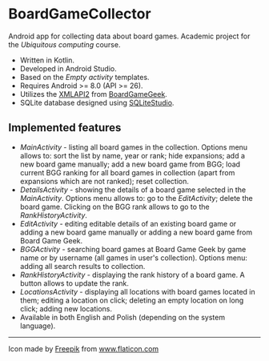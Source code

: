 # BoardGameCollector
Android app for collecting data about board games. Academic project for the *Ubiquitous computing* course.
* Written in Kotlin.
* Developed in Android Studio.
* Based on the *Empty activity* templates.
* Requires Android >= 8.0 (API >= 26).
* Utilizes the <a href="https://boardgamegeek.com/wiki/page/BGG_XML_API2" title="BoardGameGeek">XMLAPI2</a> from <a href="https://boardgamegeek.com/" title="BoardGameGeek">BoardGameGeek</a>.
* SQLite database designed using <a href="https://sqlitestudio.pl/" title="SQLiteStudio">SQLiteStudio</a>.

## Implemented features
* *MainActivity* - listing all board games in the collection. Options menu allows to: sort the list by name, year or rank; hide expansions; add a new board game manually; add a new board game from BGG; load current BGG ranking for all board games in collection (apart from expansions which are not ranked); reset collection.
* *DetailsActivity* - showing the details of a board game selected in the *MainActivity*. Options menu allows to: go to the *EditActivity*; delete the board game. Clicking on the BGG rank allows to go to the *RankHistoryActivity*.
* *EditActivity* - editing editable details of an existing board game or adding a new board game manually or adding a new board game from Board Game Geek.
* *BGGActivity* - searching board games at Board Game Geek by game name or by username (all games in user's collection). Options menu: adding all search results to collection.
* *RankHistoryActivity* - displaying the rank history of a board game. A button allows to update the rank.
* *LocationsActivity* - displaying all locations with board games located in them; editing a location on click; deleting an empty location on long click; adding new locations.
* Available in both English and Polish (depending on the system language).

___
Icon made by <a href="https://www.freepik.com" title="Freepik">Freepik</a> from <a href="https://www.flaticon.com/" title="Flaticon">www.flaticon.com</a>
